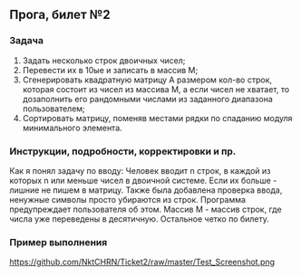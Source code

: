 ## Прога, билет №2
### Задача
1. Задать несколько строк двоичных чисел;
2. Перевести их в 10ые и записать в массив М;
3. Сгенерировать квадратную матрицу А размером кол-во строк, которая состоит из чисел из массива М, 
а если чисел не хватает, то дозаполнить его рандомными числами из заданного диапазона пользователем;
4. Сортировать матрицу, поменяв местами рядки по спаданию модуля минимального элемента.
### Инструкции, подробности, корректировки и пр.
Как я понял задачу по вводу:
Человек вводит n строк, в каждой из которых n или меньше чисел в двоичной системе. Если их больше - лишние не пишем в матрицу.
Также была добавлена проверка ввода, ненужные символы просто убираются из строк. Программа предупреждает пользователя об этом.
Массив M - массив строк, где числа уже переведены в десятичную.
Остальное четко по билету.
### Пример выполнения
https://github.com/NktCHRN/Ticket2/raw/master/Test_Screenshot.png
